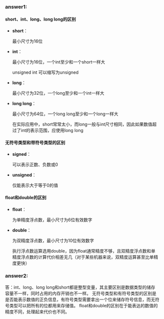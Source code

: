 ### answer1:
#### short、int、long、long long的区别

- **short**：

  最小尺寸为16位

- **int**：

  最小尺寸为16位，一个int至少和一个short一样大

  unsigned int 可以缩写为unsigned

- **long**：

  最小尺寸为32位，一个long至少和一个int一样大

- **long long**：

  最小尺寸为64位，一个long long至少和一个long一样大

  在实际应用中，short常常太小，而long一般与int尺寸相同，因此如果数值超过了int的表示范围，应使用long long



#### 无符号类型和带符号类型的区别

- **signed**：

  可以表示正数、负数或0

- **unsigned**：

  仅能表示大于等于0的值



#### float和double的区别

- **float**：

  为单精度浮点数，最小尺寸为6位有效数字

- **double**：

  为双精度浮点数，最小尺寸为10位有效数字

  执行浮点数运算选用double，因为float通常精度不够，且双精度浮点数和单精度浮点数的计算代价相差无几（对于某些机器来说，双精度运算甚至比单精度更快）

  
### answer2:

答：int、long、long long和short都是整型变量，其主要区别是数据类型的储存容量不一样，同时占用的内存开销也不一样。
无符号类型和有符号类型的区别是是否能表示数值的正负信息，有符号类型需要拿出一个位来储存符号信息，而无符号类型可以把所有的位都用来存储值。
float和double的区别在于能表达的数值的精度不同，处理起来代价也不同。
